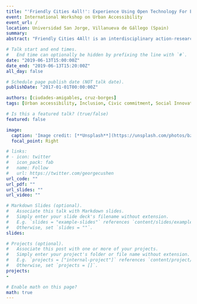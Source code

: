 ```yaml
---
title: "'Friendly Cities 4all!': Experience Using Open Technology For Empowering Comunity With Disabled People As Protagonist"
event: International Workshop on Urban Accessibility
event_url: /
location: Universidad San Jorge, Villanueva de Gállego (Spain)
summary:
abstract: "Friendly Cities 4All! is an interdisciplinary action-research initiative using service-learning and OpenStreetMap tools with the three-fold purpose of heightening awareness of functional diversity and social inclusion, making collaborative diagnoses using an open-source software app and acting to overcome barriers that limit the accessibility for all in our cities. People with disabilities have a leading role in this initiative. The project brings together the learning side (awareness + development of technological skills) with the service side (diagnoses & incident/ reporting actions). It is a social innovation initiative for the construction of friendly cities for all that seeks to meet social needs not currently catered for by the market or the public sector, thus opening up a space for public engagement."

# Talk start and end times.
#   End time can optionally be hidden by prefixing the line with `#`.
date: "2019-06-13T15:00:00Z"
date_end: "2019-06-13T15:20:00Z"
all_day: false

# Schedule page publish date (NOT talk date).
publishDate: "2017-01-01T00:00:00Z"

authors: [ciudades-amigables, cruz-borges]
tags: [Urban accessibility, Inclusion, Civic commitment, Social Innovation, Service-learning, Public engagement, Co-creation, OpenStreetMap]

# Is this a featured talk? (true/false)
featured: false

image:
  caption: 'Image credit: [**Unsplash**](https://unsplash.com/photos/bzdhc5b3Bxs)'
  focal_point: Right

# links:
# - icon: twitter
#   icon_pack: fab
#   name: Follow
#   url: https://twitter.com/georgecushen
url_code: ""
url_pdf: ""
url_slides: ""
url_video: ""

# Markdown Slides (optional).
#   Associate this talk with Markdown slides.
#   Simply enter your slide deck's filename without extension.
#   E.g. `slides = "example-slides"` references `content/slides/example-slides.md`.
#   Otherwise, set `slides = ""`.
slides:

# Projects (optional).
#   Associate this post with one or more of your projects.
#   Simply enter your project's folder or file name without extension.
#   E.g. `projects = ["internal-project"]` references `content/project/deep-learning/index.md`.
#   Otherwise, set `projects = []`.
projects:
-

# Enable math on this page?
math: true
---
```

